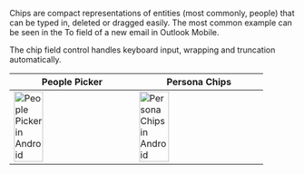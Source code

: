 Chips are compact representations of entities (most commonly, people) that can be typed in, deleted or dragged easily. The most common example can be seen in the To field of a new email in Outlook Mobile.

The chip field control handles keyboard input, wrapping and truncation automatically.

|People Picker |Persona Chips |
|---|---|
|<img src="https://static2.sharepointonline.com/files/fabric/fabric-website/images/controls/android/persona/peoplepickerview.png" alt="People Picker in Android" style="width: 50%;" /> |<img src="https://static2.sharepointonline.com/files/fabric/fabric-website/images/controls/android/persona/personachipview.png" alt="Persona Chips in Android" style="width: 50%;" /> |
